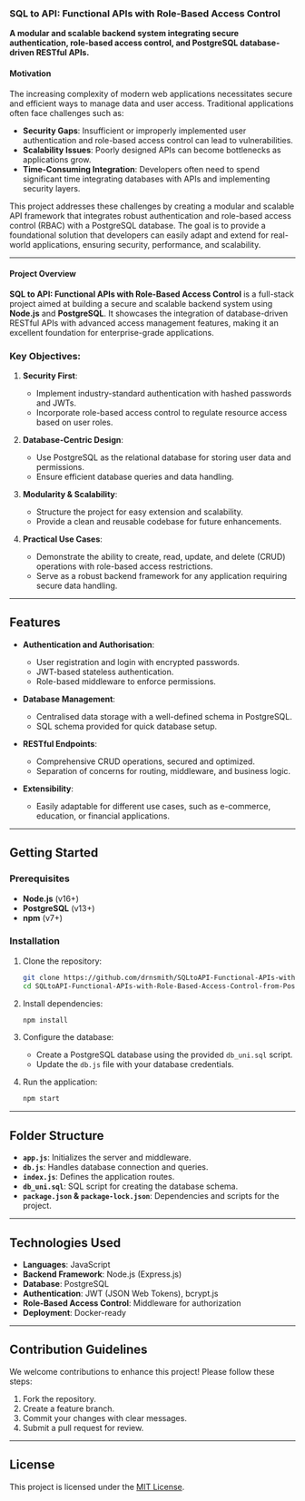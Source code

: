### SQL to API: Functional APIs with Role-Based Access Control

**A modular and scalable backend system integrating secure authentication, role-based access control, and PostgreSQL database-driven RESTful APIs.**

#### Motivation 

The increasing complexity of modern web applications necessitates secure and efficient ways to manage data and user access. Traditional applications often face challenges such as:

- **Security Gaps**: Insufficient or improperly implemented user authentication and role-based access control can lead to vulnerabilities.
- **Scalability Issues**: Poorly designed APIs can become bottlenecks as applications grow.
- **Time-Consuming Integration**: Developers often need to spend significant time integrating databases with APIs and implementing security layers.

This project addresses these challenges by creating a modular and scalable API framework that integrates robust authentication and role-based access control (RBAC) with a PostgreSQL database. The goal is to provide a foundational solution that developers can easily adapt and extend for real-world applications, ensuring security, performance, and scalability.

---

#### Project Overview

**SQL to API: Functional APIs with Role-Based Access Control** is a full-stack project aimed at building a secure and scalable backend system using **Node.js** and **PostgreSQL**. It showcases the integration of database-driven RESTful APIs with advanced access management features, making it an excellent foundation for enterprise-grade applications.

### Key Objectives:

1. **Security First**:
   - Implement industry-standard authentication with hashed passwords and JWTs.
   - Incorporate role-based access control to regulate resource access based on user roles.

2. **Database-Centric Design**:
   - Use PostgreSQL as the relational database for storing user data and permissions.
   - Ensure efficient database queries and data handling.

3. **Modularity & Scalability**:
   - Structure the project for easy extension and scalability.
   - Provide a clean and reusable codebase for future enhancements.

4. **Practical Use Cases**:
   - Demonstrate the ability to create, read, update, and delete (CRUD) operations with role-based access restrictions.
   - Serve as a robust backend framework for any application requiring secure data handling.

---

## Features

- **Authentication and Authorisation**: 
   - User registration and login with encrypted passwords.
   - JWT-based stateless authentication.
   - Role-based middleware to enforce permissions.

- **Database Management**:
   - Centralised data storage with a well-defined schema in PostgreSQL.
   - SQL schema provided for quick database setup.

- **RESTful Endpoints**:
   - Comprehensive CRUD operations, secured and optimized.
   - Separation of concerns for routing, middleware, and business logic.

- **Extensibility**:
   - Easily adaptable for different use cases, such as e-commerce, education, or financial applications.

---

## Getting Started

### Prerequisites
- **Node.js** (v16+)
- **PostgreSQL** (v13+)
- **npm** (v7+)

### Installation

1. Clone the repository:
   ```bash
   git clone https://github.com/drnsmith/SQLtoAPI-Functional-APIs-with-Role-Based-Access-Control-from-Postgres-DB-using-NodeJS.git
   cd SQLtoAPI-Functional-APIs-with-Role-Based-Access-Control-from-Postgres-DB-using-NodeJS
   ```

2. Install dependencies:
   ```bash
   npm install
   ```

3. Configure the database:
   - Create a PostgreSQL database using the provided `db_uni.sql` script.
   - Update the `db.js` file with your database credentials.

4. Run the application:
   ```bash
   npm start
   ```

---

## Folder Structure

- **`app.js`**: Initializes the server and middleware.
- **`db.js`**: Handles database connection and queries.
- **`index.js`**: Defines the application routes.
- **`db_uni.sql`**: SQL script for creating the database schema.
- **`package.json` & `package-lock.json`**: Dependencies and scripts for the project.

---

## Technologies Used

- **Languages**: JavaScript
- **Backend Framework**: Node.js (Express.js)
- **Database**: PostgreSQL
- **Authentication**: JWT (JSON Web Tokens), bcrypt.js
- **Role-Based Access Control**: Middleware for authorization
- **Deployment**: Docker-ready

---

## Contribution Guidelines

We welcome contributions to enhance this project! Please follow these steps:
1. Fork the repository.
2. Create a feature branch.
3. Commit your changes with clear messages.
4. Submit a pull request for review.

---

## License

This project is licensed under the [MIT License](LICENSE).


